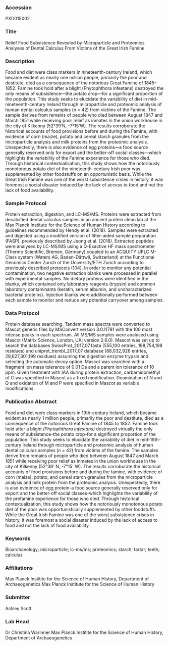 ### Accession
PXD015002

### Title
Relief Food Subsistence Revealed by Microparticle and Proteomics Analyses of Dental Calculus From Victims of the Great Irish Famine

### Description
Food and diet were class markers in nineteenth-century Ireland, which became evident as nearly one million people, primarily the poor and destitute, died as a consequence of the notorious Great Famine of 1845–1852. Famine took hold after a blight (Phytophthora infestans) destroyed the only means of subsistence—the potato crop—for a significant proportion of the population. This study seeks to elucidate the variability of diet in mid-nineteenth-century Ireland through microparticle and proteomic analysis of human dental calculus samples (n = 42) from victims of the Famine. The sample derives from remains of people who died between August 1847 and March 1851 while receiving poor relief as inmates in the union workhouse in the city of Kilkenny (52°39’N, -7°15’W). The results corroborate the historical accounts of food provisions before and during the Famine, with evidence of corn (maize), potato and cereal starch granules from the microparticle analysis and milk proteins from the proteomic analysis. Unexpectedly, there is also evidence of egg proteins—a food source generally reserved only for export and the better-off social classes—which highlights the variability of the Famine experience for those who died. Through historical contextualisation, this study shows how the notoriously monotonous potato diet of the nineteenth-century Irish poor was supplemented by other foodstuffs on an opportunistic basis. While the Great Irish Famine was one of the worst subsistence crises in history, it was foremost a social disaster induced by the lack of access to food and not the lack of food availability.

### Sample Protocol
Protein extraction, digestion, and LC-MS/MS. Proteins were extracted from decalcified dental calculus samples in an ancient protein clean lab at the Max Planck Institute for the Science of Human History according to guidelines recommended by Hendy et al. (2018). Samples were extracted and digested using a modified version of filter-aided sample preparation (FASP), previously described by Jeong et al. (2018). Extracted peptides were analysed by LC-MS/MS using a Q-Exactive HF mass spectrometer (Thermo Scientific, Bremen, Germany) coupled to an ACQUITY UPLC M-Class system (Waters AG, Baden-Dättwil, Switzerland) at the Functional Genomics Center Zurich of the University/ETH Zurich according to previously described protocols (104). In order to monitor any potential contamination, two negative extraction blanks were processed in parallel with experimental samples. No dietary proteins were identified in the blanks, which contained only laboratory reagents (trypsin) and common laboratory contaminants (keratin, serum albumin, and uncharacterized bacterial proteins). Injection blanks were additionally performed between each sample to monitor and reduce any potential carryover among samples.

### Data Protocol
Protein database searching. Tandem mass spectra were converted to Mascot generic files by MSConvert version 3.0.11781 with the 100 most intense peaks in each spectrum. All MS/MS samples were analysed using Mascot (Matrix Science, London, UK; version 2.6.0). Mascot was set up to search the databases SwissProt_2017_07.fasta (555,100 entries, 198,754,198 residues) and uniprot_trembl_2017_07 database (88,032,926 entries, 29,627,301,199 residues) assuming the digestion enzyme trypsin and selecting the automatic decoy option. Mascot was searched with a fragment ion mass tolerance of 0.01 Da and a parent ion tolerance of 10 ppm. Given treatment with IAA during protein extraction, carbamidomethyl of C was specified in Mascot as a fixed modification. Deamidation of N and Q and oxidation of M and P were specified in Mascot as variable modifications.

### Publication Abstract
Food and diet were class markers in 19th-century Ireland, which became evident as nearly 1 million people, primarily the poor and destitute, died as a consequence of the notorious Great Famine of 1845 to 1852. Famine took hold after a blight <i>(Phytophthora infestans)</i> destroyed virtually the only means of subsistence-the potato crop-for a significant proportion of the population. This study seeks to elucidate the variability of diet in mid-19th-century Ireland through microparticle and proteomic analysis of human dental calculus samples (<i>n</i> = 42) from victims of the famine. The samples derive from remains of people who died between August 1847 and March 1851 while receiving poor relief as inmates in the union workhouse in the city of Kilkenny (52&#xb0;39' N, -7&#xb0;15' W). The results corroborate the historical accounts of food provisions before and during the famine, with evidence of corn (maize), potato, and cereal starch granules from the microparticle analysis and milk protein from the proteomic analysis. Unexpectedly, there is also evidence of egg protein-a food source generally reserved only for export and the better-off social classes-which highlights the variability of the prefamine experience for those who died. Through historical contextualization, this study shows how the notoriously monotonous potato diet of the poor was opportunistically supplemented by other foodstuffs. While the Great Irish Famine was one of the worst subsistence crises in history, it was foremost a social disaster induced by the lack of access to food and not the lack of food availability.

### Keywords
Bioarchaeology; microparticle; lc-ms/ms; proteomics; starch; tartar; teeth; calculus

### Affiliations
Max Planck Institite for the Science of Human History, Department of Archaeogenetics
Max Planck Institute for the Science of Human History

### Submitter
Ashley Scott

### Lab Head
Dr Christina Warinner
Max Planck Institite for the Science of Human History, Department of Archaeogenetics


